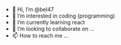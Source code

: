 - 👋 Hi, I’m @bel47
- 👀 I’m interested in coding (programming)
- 🌱 I’m currently learning react 
- 💞️ I’m looking to collaborate on ...
- 📫 How to reach me ...

<!---
bel47/bel47 is a ✨ special ✨ repository because its `README.md` (this file) appears on your GitHub profile.
You can click the Preview link to take a look at your changes.
--->
